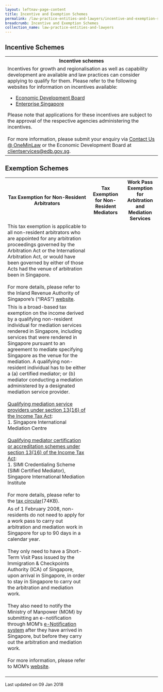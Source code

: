 ```yaml
---
layout: leftnav-page-content
title: Incentive and Exemption Schemes
permalink: /law-practice-entities-and-lawyers/incentive-and-exemption-schemes/
breadcrumb: Incentive and Exemption Schemes
collection_name: law-practice-entities-and-lawyers
---
```


<style>
table tr td ul li {font-size: 1rem;}
</style>

Incentive Schemes
---

<table>
    <th>
      <b>Incentive schemes</b>
    </th>
  <tr>
    <td>Incentives for growth and regionalisation as well as capability development are available and law practices can consider applying to qualify for them. Please refer to the following websites for information on incentives available:
      <ul>
        <li>
          <a href="https://www.edb.gov.sg/en/how-we-help/incentives-and-schemes.html">Economic Development Board</a>
        </li>
        <li>
          <a href="https://www.enterprisesg.gov.sg/">Enterprise Singapore</a>
        </li>
      </ul>
      Please note that applications for these incentives are subject to the approval of the respective agencies administering the incentives.<br><br>
      For more information, please submit your enquiry via <a href="https://www.mlaw.gov.sg/content/minlaw/en/about-us/contact-us.html" target="_blank">Contact Us @ OneMinLaw</a> or the Economic Development Board at <a href="mailto:clientservices@edb.gov.sg">clientservices@edb.gov.sg</a>.
    </td>
  </tr>
</table>

Exemption Schemes
---

<table>
  <tr>
    <th>
      <b>Tax Exemption for Non-Resident Arbitrators</b>
    </th>
    <th>
      <b>Tax Exemption for Non-Resident Mediators</b>
    </th>
    <th>
      <b>Work Pass Exemption for Arbitration and Mediation Services</b>
    </th>
  </tr>
  <tr>
    <td>This tax exemption is applicable to all non-resident arbitrators who are appointed for any arbitration proceedings governed by the Arbitration Act or the International Arbitration Act, or would have been governed by either of those Acts had the venue of arbitration been in Singapore.<br><br>
For more details, please refer to the Inland Revenue Authority of Singapore’s (“IRAS”) <a href="https://www.iras.gov.sg/irashome/Individuals/Foreigners/Your-Situation/Non-resident-professional/Non-Resident-Arbitrators/">website</a>.</td>
  </tr>
  <tr>
    <td>This is a broad-based tax exemption on the income derived by a qualifying non-resident individual for mediation services rendered in Singapore, including services that were rendered in Singapore pursuant to an agreement to mediate specifying Singapore as the venue for the mediation.  A qualifying non-resident individual has to be either a (a) certified mediator; or (b) mediator conducting a mediation administered by a designated mediation service provider.<br><br><u>Qualifying mediation service providers under section 13(16) of the Income Tax Act</u>:<br>1. Singapore International Mediation Centre<br><br><u>Qualifying mediator certification or accreditation schemes under section 13(16) of the Income Tax Act</u>:<br>1. SIMI Credentialing Scheme (SIMI Certified Mediator), Singapore International Mediation Institute<br><br>For more details, please refer to the <a href="/files/IndustryCircular29042016.pdf/">tax circular</a>(74KB).</td>
  </tr>
  <tr>
    <td>As of 1 February 2008, non-residents do not need to apply for a work pass to carry out arbitration and mediation work in Singapore for up to 90 days in a calendar year.<br><br>They only need to have a Short-Term Visit Pass issued by the Immigration & Checkpoints Authority (ICA) of Singapore, upon arrival in Singapore, in order to stay in Singapore to carry out the arbitration and mediation work.<br><br>
They also need to notify the Ministry of Manpower (MOM) by submitting an e-notification through MOM’s <a href="https://services.mom.gov.sg/enot/frontend/welcome.aspx" target="_blank">e-Notification system</a> after they have arrived in Singapore, but before they carry out the arbitration and mediation work.<br><br>For more information, please refer to MOM’s <a href="https://www.mom.gov.sg/passes-and-permits/work-pass-exempt-activities" target="_blank">website</a>.<br><br>
    </td>
  </tr>
</table>

<p class="right-side-updated">Last updated on 09 Jan 2018</p> 
